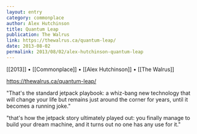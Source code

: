 ```yaml
---
layout: entry
category: commonplace
author: Alex Hutchinson
title: Quantum Leap
publication: The Walrus
link: https://thewalrus.ca/quantum-leap/
date: 2013-08-02
permalink: 2013/08/02/alex-hutchinson-quantum-leap
---
```


[[2013]] • [[Commonplace]] • [[Alex Hutchinson]] • [[The Walrus]]

https://thewalrus.ca/quantum-leap/

"That's the standard jetpack playbook: a whiz-bang new technology that will change your life but remains just around the corner for years, until it becomes a running joke."

"that's how the jetpack story ultimately played out: you finally manage to build your dream machine, and it turns out no one has any use for it."
